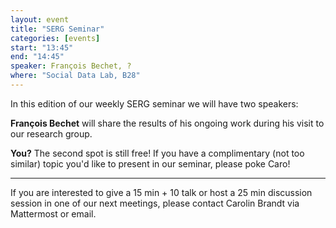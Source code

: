 ```yaml
---
layout: event
title: "SERG Seminar"
categories: [events]
start: "13:45"
end: "14:45"
speaker: François Bechet, ?
where: "Social Data Lab, B28"
---
```


In this edition of our weekly SERG seminar we will have two speakers:

**François Bechet** will share the results of his ongoing work during his visit to our research group.

**You?** 
The second spot is still free! If you have a complimentary (not too similar) topic you'd like to present in our seminar, please poke Caro!

---
If you are interested to give a 15 min + 10 talk or host a 25 min discussion session in one of our next meetings, please contact Carolin Brandt via Mattermost or email.
